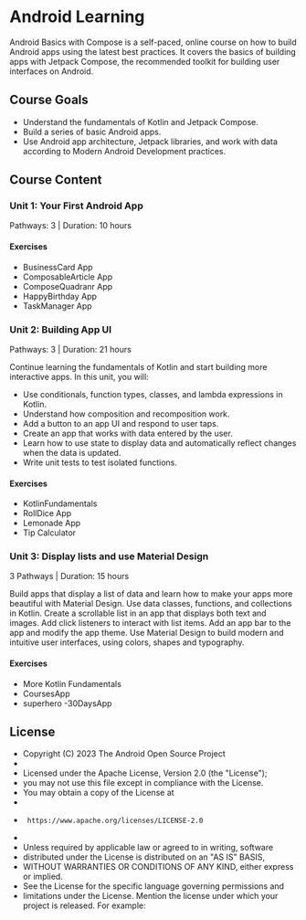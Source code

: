 # Android Learning

Android Basics with Compose is a self-paced, online course on how to build Android apps using the latest best practices. It covers the basics of building apps with Jetpack Compose, the recommended toolkit for building user interfaces on Android.

## Course Goals

- Understand the fundamentals of Kotlin and Jetpack Compose.
- Build a series of basic Android apps.
- Use Android app architecture, Jetpack libraries, and work with data according to Modern Android Development practices.

## Course Content

### Unit 1: Your First Android App

Pathways: 3 | Duration: 10 hours

#### Exercises

- BusinessCard App
- ComposableArticle App
- ComposeQuadranr App
- HappyBirthday App
- TaskManager App

### Unit 2: Building App UI

Pathways: 3 | Duration: 21 hours

Continue learning the fundamentals of Kotlin and start building more interactive apps. In this unit, you will:

- Use conditionals, function types, classes, and lambda expressions in Kotlin.
- Understand how composition and recomposition work.
- Add a button to an app UI and respond to user taps.
- Create an app that works with data entered by the user.
- Learn how to use state to display data and automatically reflect changes when the data is updated.
- Write unit tests to test isolated functions.

#### Exercises

- KotlinFundamentals
- RollDice App
- Lemonade App
- Tip Calculator


### Unit 3: Display lists and use Material Design

3 Pathways | Duration: 15 hours

Build apps that display a list of data and learn how to make your apps more beautiful with Material Design.
Use data classes, functions, and collections in Kotlin.
Create a scrollable list in an app that displays both text and images.
Add click listeners to interact with list items.
Add an app bar to the app and modify the app theme.
Use Material Design to build modern and intuitive user interfaces, using colors, shapes and typography.

#### Exercises
 - More Kotlin Fundamentals
 - CoursesApp
 - superhero
 -30DaysApp

## License
* Copyright (C) 2023 The Android Open Source Project
 *
 * Licensed under the Apache License, Version 2.0 (the "License");
 * you may not use this file except in compliance with the License.
 * You may obtain a copy of the License at
 *
 *      https://www.apache.org/licenses/LICENSE-2.0
 *
 * Unless required by applicable law or agreed to in writing, software
 * distributed under the License is distributed on an "AS IS" BASIS,
 * WITHOUT WARRANTIES OR CONDITIONS OF ANY KIND, either express or implied.
 * See the License for the specific language governing permissions and
 * limitations under the License.
Mention the license under which your project is released. For example:
